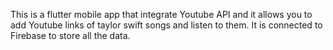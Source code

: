 This is a flutter mobile app that integrate Youtube API and it allows you to add Youtube links of taylor swift songs and listen to them. It is connected to Firebase to store all the data. 
